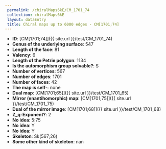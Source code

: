 ```yaml
--- 
 permalink: /chiralMaps6kE/CM_1701_74 
 collection: chiralMaps6kE
 layout: dataEntry
 title: Chiral maps up to 6000 edges - CM[1701;74]
---
```


- **ID**: [CM[1701;74]]({{ site.url }}/test/CM_1701_74)
- **Genus of the underlying surface**: 547
- **Length of the face**: 81
- **Valency**: 6
- **Length of the Petrie polygon**: 1134
- **Is the automorphism group solvable?**: S
- **Number of vertices**: 567
- **Number of edges**: 1701
- **Number of faces**: 42
- **The map is self-**: none
- **Dual map**: [CM[1701;65]]({{ site.url }}/test/CM_1701_65)
- **Mirror (enantihomorphic) map**: [CM[1701;75]]({{ site.url }}/test/CM_1701_75)
- **Dual of the mirror image**: [CM[1701;68]]({{ site.url }}/test/CM_1701_68)
- **Z_q-Exponent?**: 2
- **No idea**:  5:75
- **No idea**: Y
- **No idea**: Y
- **Skeleton**: Sk(567;26)
- **Some other kind of skeleton**: nan
